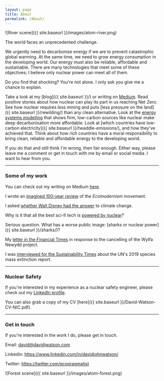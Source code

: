 ```yaml
---
layout: page
title: About
permalink: /About/
---
```


![River scene]({{ site.baseurl }}/images/atom-river.png)

The world faces an unprecedented challenge. 

We urgently need to decarbonise energy if we are to prevent catastrophic global warming. At the same time, we need to grow energy consumption in the developing world. Our energy must also be reliable, affordable and sustainable. There are many technologies that meet some of these objectives; I believe only nuclear power can meet all of them. 

Do you find that shocking? You're not alone. I only ask you give me a chance to explain. 

Take a look at my [blog]({{ site.baseurl }}/) or writing on [Medium](https://medium.com/@DavidWatsonBlog). Read positive stories about how nuclear can play its part in us reaching Net Zero. See how nuclear requires less mining and puts [less pressure on the land]({{ site.baseurl }}/rewilding/) than any clean alternative. Look at the [energy systems modelling](http://news.mit.edu/2018/adding-power-choices-reduces-cost-risk-carbon-free-electricity-0906) that shows firm, low-carbon sources like nuclear make deep decarbonisation more affordable. Look at [which countries have low-carbon electricity]({{ site.baseurl }}/twaddle-emissions/), and how they've achieved that. Think about how rich countries have a moral responsibility to bring clean, reliable and affordable energy to the developing world. 

If you do that and still think I'm wrong, then fair enough. Either way, please leave me a comment or get in touch with me by email or social media. I want to hear from you.

----

### Some of my work

You can check out my writing on Medium [here](https://medium.com/@DavidWatsonBlog).

I wrote an [imagined 100-year review](https://medium.com/generation-atomic/2115-a-100-year-review-of-ecomodernism-43779c8f5d14) of the *Ecomodernism* movement.

I asked [whether Walt Disney had the answer](https://medium.com/generation-atomic/walt-disney-and-nuclear-power-a-forgotten-history-736efd411c34) to climate change.

Why is it that all the best sci-fi tech is [powered by nuclear](https://medium.com/generation-atomic/7-awesome-sci-fi-nuclear-reactors-6bea7419f683)?

Serious question. What has a worse public image: [sharks or nuclear power]({{ site.baseurl }}/sharks/)?

My [letter in the Financial Times](https://www.ft.com/content/c68c8538-1a71-11e9-9e64-d150b3105d21) in response to the cancelling of the Wylfa Newydd project.

I was [interviewed for the Sustainability Times](https://www.sustainability-times.com/environmental-protection/un-mass-extinction-report-highlights-urgency-of-decarbonization/) about the UN's 2019 species mass extinction report.

----

### Nuclear Safety

If you're interested in my experience as a nuclear safety engineer, please check out my [LinkedIn profile](https://www.linkedin.com/in/davidjohnwatson/).

You can also grab a copy of my CV [here]({{ site.baseurl }}/David-Watson-CV-NIC.pdf).

----

### Get in touch

If you're interested in the work I do, please get in touch.

Email: [david@davidjwatson.com](mailto:david@davidjwatson.com)

Linkedin: <https://www.linkedin.com/in/davidjohnwatson/>

Twitter: <https://twitter.com/ecopragmatist>

![Forest scene]({{ site.baseurl }}/images/atom-forest.png)
